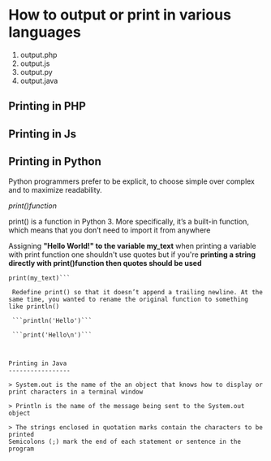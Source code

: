 # How to output or print in various languages
1. output.php
2. output.js
3. output.py
4. output.java



Printing in PHP
---------------


Printing in Js
--------------




Printing in Python 
------------------

Python programmers prefer to be explicit, to choose simple over complex and to maximize readability. 

*print()function*

print() is a function in Python 3. More specifically, it’s a built-in function, which means that you don’t need to import it from anywhere


Assigning **"Hello World!" to the variable my_text**
when printing a variable with print function one shouldn't use quotes but if you're **printing a string directly with print()function then quotes should be used**


```my_text = "Hello World!"
print(my_text)```

 Redefine print() so that it doesn’t append a trailing newline. At the same time, you wanted to rename the original function to something like println()

 ```println('Hello')```

 ```print('Hello\n')```

 

Printing in Java
-----------------

> System.out is the name of the an object that knows how to display or print characters in a terminal window 

> Println is the name of the message being sent to the System.out object

> The strings enclosed in quotation marks contain the characters to be printed
Semicolons (;) mark the end of each statement or sentence in the program
